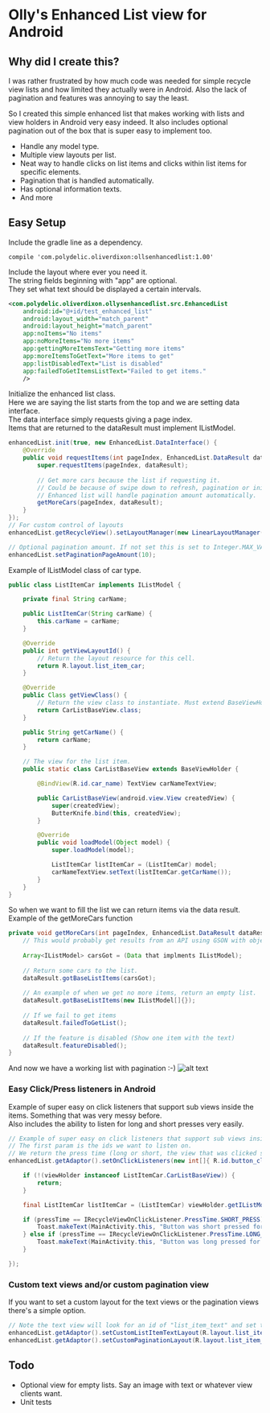 # Olly's Enhanced List view for Android

## Why did I create this?

I was rather frustrated by how much code was needed for simple recycle view lists and how limited they actually were in Android.
Also the lack of pagination and features was annoying to say the least.
 
So I created this simple enhanced list that makes working with lists and view holders in Android very easy indeed. It also includes 
optional pagination out of the box that is super easy to implement too.

- Handle any model type.
- Multiple view layouts per list.
- Neat way to handle clicks on list items and clicks within list items for specific elements.
- Pagination that is handled automatically.
- Has optional information texts.
- And more

## Easy Setup

Include the gradle line as a dependency.

```
compile 'com.polydelic.oliverdixon:ollsenhancedlist:1.00'
```

Include the layout where ever you need it.  
The string fields beginning with "app" are optional.  
They set what text should be displayed a certain intervals.
```xml
<com.polydelic.oliverdixon.ollysenhancedlist.src.EnhancedList
    android:id="@+id/test_enhanced_list"
    android:layout_width="match_parent"
    android:layout_height="match_parent"
    app:noItems="No items"
    app:noMoreItems="No more items"
    app:gettingMoreItemsText="Getting more items"
    app:moreItemsToGetText="More items to get"
    app:listDisabledText="List is disabled"
    app:failedToGetItemsListText="Failed to get items."
    />

```

Initialize the enhanced list class.  
Here we are saying the list starts from the top and we are setting data interface.  
The data interface simply requests giving a page index.  
Items that are returned to the dataResult must implement IListModel.
```java
enhancedList.init(true, new EnhancedList.DataInterface() {
    @Override
    public void requestItems(int pageIndex, EnhancedList.DataResult dataResult) {
        super.requestItems(pageIndex, dataResult);
   
        // Get more cars because the list if requesting it. 
        // Could be because of swipe down to refresh, pagination or initial load. 
        // Enhanced list will handle pagination amount automatically.
        getMoreCars(pageIndex, dataResult);
    }
});
// For custom control of layouts
enhancedList.getRecycleView().setLayoutManager(new LinearLayoutManager(getApplication()));

// Optional pagination amount. If not set this is set to Integer.MAX_VALUE
enhancedList.setPaginationPageAmount(10);
```

Example of IListModel class of car type.
```java
public class ListItemCar implements IListModel {

    private final String carName;

    public ListItemCar(String carName) {
        this.carName = carName;
    }

    @Override
    public int getViewLayoutId() {
        // Return the layout resource for this cell.
        return R.layout.list_item_car;
    }

    @Override
    public Class getViewClass() {
        // Return the view class to instantiate. Must extend BaseViewHolder and have the default constructor
        return CarListBaseView.class;
    }

    public String getCarName() {
        return carName;
    }

    // The view for the list item.
    public static class CarListBaseView extends BaseViewHolder {

        @BindView(R.id.car_name) TextView carNameTextView;

        public CarListBaseView(android.view.View createdView) {
            super(createdView);
            ButterKnife.bind(this, createdView);
        }

        @Override
        public void loadModel(Object model) {
            super.loadModel(model);

            ListItemCar listItemCar = (ListItemCar) model;
            carNameTextView.setText(listItemCar.getCarName());
        }
    }
}

```

So when we want to fill the list we can return items via the data result.  
Example of the getMoreCars function
```java
private void getMoreCars(int pageIndex, EnhancedList.DataResult dataResult) {
    // This would probably get results from an API using GSON with objects extending IListModel
    
    Array<IListModel> carsGot = (Data that implments IListModel);
    
    // Return some cars to the list.
    dataResult.gotBaseListItems(carsGot);
    
    // An example of when we get no more items, return an empty list.
    dataResult.gotBaseListItems(new IListModel[]{});
    
    // If we fail to get items
    dataResult.failedToGetList();
    
    // If the feature is disabled (Show one item with the text)
    dataResult.featureDisabled();
}
```

And now we have a working list with pagination :-)
![alt text](http://i.imgur.com/qQJriA3.gif "Working enhanced list")

### Easy Click/Press listeners in Android

Example of super easy on click listeners that support sub views inside the items. Something that was very messy before.  
Also includes the ability to listen for long and short presses very easily.
```java
// Example of super easy on click listeners that support sub views inside the items. Something that was very messy before.
// The first param is the ids we want to listen on. 
// We return the press time (long or short, the view that was clicked so we can compare view.getId() and the view holder to compare the class list item.
enhancedList.getAdaptor().setOnClickListeners(new int[]{ R.id.button_click }, (pressTime, viewClicked, viewHolder) -> {

    if (!(viewHolder instanceof ListItemCar.CarListBaseView)) {
        return;
    }

    final ListItemCar listItemCar = (ListItemCar) viewHolder.getIListModel();

    if (pressTime == IRecycleViewOnClickListener.PressTime.SHORT_PRESS) {
        Toast.makeText(MainActivity.this, "Button was short pressed for car: " + listItemCar.getCarName(), Toast.LENGTH_SHORT).show();
    } else if (pressTime == IRecycleViewOnClickListener.PressTime.LONG_PRESS) {
        Toast.makeText(MainActivity.this, "Button was long pressed for car: " + listItemCar.getCarName(), Toast.LENGTH_SHORT).show();
    }

});
```

### Custom text views and/or custom pagination view
If you want to set a custom layout for the text views or the pagination views there's a simple option.

```java
// Note the text view will look for an id of "list_item_text" and set the text there.
enhancedList.getAdaptor().setCustomListItemTextLayout(R.layout.list_item_text_custom); // << Text views
enhancedList.getAdaptor().setCustomPaginationLayout(R.layout.list_item_pagination_custom); // << Pagination
```

## Todo
- Optional view for empty lists. Say an image with text or whatever view clients want.
- Unit tests

